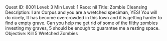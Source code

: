 Quest ID: 8001
Level: 3
Min Level: 1
Race: nil
Title: Zombie Cleansing
Description: I am Corpus and you are a wretched speciman, YES! You will do nicely, It has become overcrowded in this town and it is getting harder to find a empty grave. Can you help me get rid of some of the filthy zombies investing my graves, 5 should be enough to guarantee me a resting space.
Objective: Kill 5 Wretched Zombies
